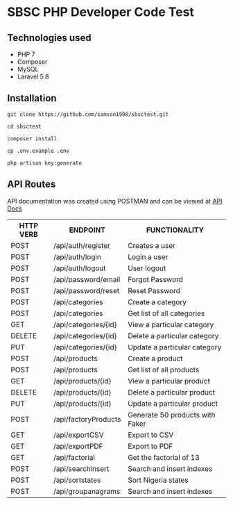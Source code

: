 # SBSC PHP Developer Code Test

## Technologies used

<ul>
    <li>PHP 7</li>
    <li>Composer</li>
    <li>MySQL</li>
    <li>Laravel 5.8</li>
</ul>





## Installation

```
git clone https://github.com/samson1998/sbsctest.git

cd sbsctest

composer install

cp .env.example .env

php artisan key:generate

```


## API Routes
API documentation was created using POSTMAN and can be viewed at <a href="https://documenter.getpostman.com/view/11352997/T1DjkfEH"> API Docs </a>
<table>
<tr><th>HTTP VERB</th><th>ENDPOINT</th><th>FUNCTIONALITY</th></tr>
<tr><td>POST</td> <td>/api/auth/register</td>  <td>Creates a user</td></tr>
<tr><td>POST</td> <td>/api/auth/login</td>  <td>Login a user</td></tr>
<tr><td>POST</td> <td>/api/auth/logout</td>  <td>User logout</td></tr>
<tr><td>POST</td> <td>/api/password/email</td>  <td>Forgot Password</td></tr>
<tr><td>POST</td> <td>/api/password/reset</td>  <td>Reset Password</td></tr>

    
    
<tr><td>POST</td> <td>/api/categories</td>  <td>Create a category</td></tr>
<tr><td>POST</td> <td>/api/categories</td>  <td>Get list of all categories</td></tr>
<tr><td>GET</td> <td>/api/categories/{id}</td>  <td>View a particular category</td></tr>
<tr><td>DELETE</td> <td>/api/categories/{id}</td>  <td>Delete a particular category</td></tr>
<tr><td>PUT</td> <td>/api/categories/{id}</td>  <td>Update a particular category</td></tr>

<tr><td>POST</td> <td>/api/products</td>  <td>Create a product</td></tr>
<tr><td>POST</td> <td>/api/products</td>  <td>Get list of all products</td></tr>
<tr><td>GET</td> <td>/api/products/{id}</td>  <td>View a particular product</td></tr>
<tr><td>DELETE</td> <td>/api/products/{id}</td>  <td>Delete a particular product</td></tr>
<tr><td>PUT</td> <td>/api/products/{id}</td>  <td>Update a particular product</td></tr>
<tr><td>POST</td> <td>/api/factoryProducts</td>  <td>Generate 50 products with Faker</td></tr>
<tr><td>GET</td> <td>/api/exportCSV</td>  <td>Export to CSV</td></tr>
<tr><td>GET</td> <td>/api/exportPDF</td>  <td>Export to PDF</td></tr>


<tr><td>GET</td> <td>/api/factorial</td>  <td>Get the factorial of 13</td></tr>
<tr><td>POST</td> <td>/api/searchinsert</td>  <td>Search and insert indexes</td></tr>
<tr><td>POST</td> <td>/api/sortstates</td>  <td>Sort Nigeria states</td></tr>
<tr><td>POST</td> <td>/api/groupanagrams</td>  <td>Search and insert indexes</td></tr>




</table>
